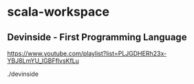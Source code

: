 # scala-workspace

## Devinside - First Programming Language

<https://www.youtube.com/playlist?list=PLJGDHERh23x-YBJ8LmYU_IGBFflvsKfLu>

./devinside
